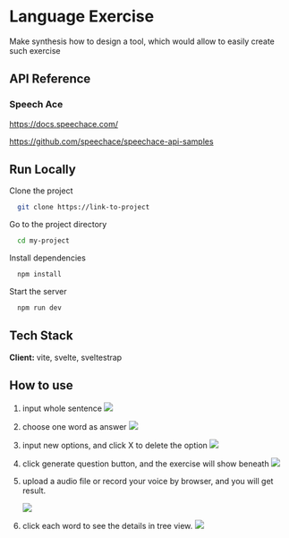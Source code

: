 # Language Exercise

Make synthesis how to design a tool, which would allow to easily create such exercise

## API Reference

### Speech Ace

https://docs.speechace.com/

https://github.com/speechace/speechace-api-samples

## Run Locally

Clone the project

```bash
  git clone https://link-to-project
```

Go to the project directory

```bash
  cd my-project
```

Install dependencies

```bash
  npm install
```

Start the server

```bash
  npm run dev
```

## Tech Stack

**Client:** vite, svelte, sveltestrap

## How to use

1.  input whole sentence
    ![](https://i.imgur.com/garOIfO.png)

2.  choose one word as answer
    ![](https://i.imgur.com/jWmwczS.png)

3.  input new options, and click X to delete the option
    ![](https://i.imgur.com/GG4qKv7.png)

4.  click generate question button, and the exercise will show beneath
    ![](https://i.imgur.com/9okHXjK.png)

5.  upload a audio file or record your voice by browser, and you will get result.

    ![](https://i.imgur.com/YSgXJee.png)

6.  click each word to see the details in tree view.
    ![](https://i.imgur.com/YAy1kcV.png)
